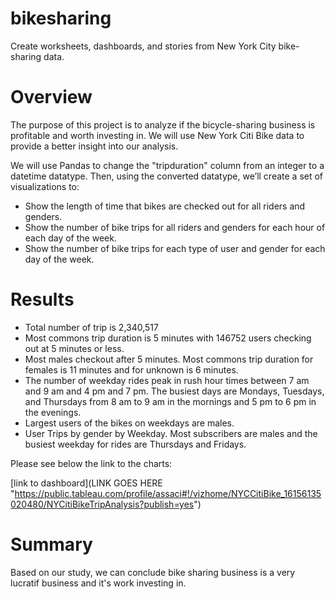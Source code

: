 # bikesharing
Create  worksheets, dashboards, and stories from New York City bike-sharing data. 

# Overview 
The purpose of this project is to analyze if the bicycle-sharing business is profitable and worth investing in. We will use New York Citi Bike data to provide a better insight into our analysis. 

We will use Pandas to change the "tripduration" column from an integer to a datetime datatype. Then, using the converted datatype, we’ll create a set of visualizations to:
- Show the length of time that bikes are checked out for all riders and genders.
- Show the number of bike trips for all riders and genders for each hour of each day of the week.
- Show the number of bike trips for each type of user and gender for each day of the week.

# Results

- Total number of trip  is 2,340,517
- Most commons trip duration is 5 minutes with 146752 users checking out at 5 minutes or less.
- Most males checkout after 5 minutes. Most commons trip duration for females is 11 minutes and for unknown is 6 minutes.
- The number of weekday rides peak in rush hour times between 7 am and 9 am and 4 pm and 7 pm. The busiest days are Mondays, Tuesdays, and Thursdays from 8 am to 9 am in the mornings and 5 pm to 6 pm in the evenings. 
- Largest users of the bikes on weekdays are males. 
- User Trips by gender by Weekday. Most subscribers are males and the busiest weekday for rides are Thursdays and Fridays.

Please see below the link to the charts:

[link to dashboard](LINK GOES HERE "https://public.tableau.com/profile/assaci#!/vizhome/NYCCitiBike_16156135020480/NYCitiBikeTripAnalysis?publish=yes")



# Summary
Based on our study, we can conclude bike sharing business is a very lucratif business and it's work investing in. 




